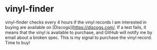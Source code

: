 # vinyl-finder

vinyl-finder checks every 4 hours if the vinyl records I am interested in buying are available on [Discogs](https://discogs.com/. If a test fails, it means that the vinyl is available to purchase, and GitHub will notify me by email about a broken spec. This is my signal to purchase the vinyl record. Time to buy!
